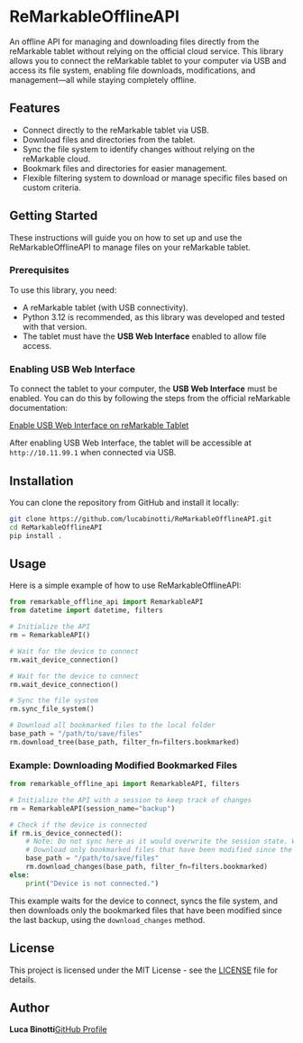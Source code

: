 # ReMarkableOfflineAPI

An offline API for managing and downloading files directly from the reMarkable tablet without relying on the official cloud service. This library allows you to connect the reMarkable tablet to your computer via USB and access its file system, enabling file downloads, modifications, and management—all while staying completely offline.

## Features

- Connect directly to the reMarkable tablet via USB.
- Download files and directories from the tablet.
- Sync the file system to identify changes without relying on the reMarkable cloud.
- Bookmark files and directories for easier management.
- Flexible filtering system to download or manage specific files based on custom criteria.

## Getting Started

These instructions will guide you on how to set up and use the ReMarkableOfflineAPI to manage files on your reMarkable tablet.

### Prerequisites

To use this library, you need:

- A reMarkable tablet (with USB connectivity).
- Python 3.12 is recommended, as this library was developed and tested with that version.
- The tablet must have the **USB Web Interface** enabled to allow file access.

### Enabling USB Web Interface

To connect the tablet to your computer, the **USB Web Interface** must be enabled. You can do this by following the steps from the official reMarkable documentation:

[Enable USB Web Interface on reMarkable Tablet](https://support.remarkable.com/hc/en-us/articles/360003860678-Accessing-your-reMarkable-with-SSH)

After enabling USB Web Interface, the tablet will be accessible at `http://10.11.99.1` when connected via USB.

## Installation

You can clone the repository from GitHub and install it locally:

```sh
git clone https://github.com/lucabinotti/ReMarkableOfflineAPI.git
cd ReMarkableOfflineAPI
pip install .
```

## Usage

Here is a simple example of how to use ReMarkableOfflineAPI:

```python
from remarkable_offline_api import RemarkableAPI
from datetime import datetime, filters

# Initialize the API
rm = RemarkableAPI()

# Wait for the device to connect
rm.wait_device_connection()

# Wait for the device to connect
rm.wait_device_connection()

# Sync the file system
rm.sync_file_system()

# Download all bookmarked files to the local folder
base_path = "/path/to/save/files"
rm.download_tree(base_path, filter_fn=filters.bookmarked)
```

### Example: Downloading Modified Bookmarked Files

```python
from remarkable_offline_api import RemarkableAPI, filters

# Initialize the API with a session to keep track of changes
rm = RemarkableAPI(session_name="backup")

# Check if the device is connected
if rm.is_device_connected():
    # Note: Do not sync here as it would overwrite the session state. We want to use the existing session state to track changes.
    # Download only bookmarked files that have been modified since the last backup
    base_path = "/path/to/save/files"
    rm.download_changes(base_path, filter_fn=filters.bookmarked)
else:
    print("Device is not connected.")
```

This example waits for the device to connect, syncs the file system, and then downloads only the bookmarked files that have been modified since the last backup, using the `download_changes` method.

## License

This project is licensed under the MIT License - see the [LICENSE](LICENSE) file for details.

## Author

**Luca Binotti**[GitHub Profile](https://github.com/lucabinotti)

